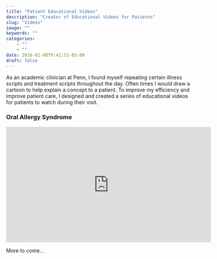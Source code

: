 ```yaml
---
title: "Patient Educational Videos"
description: "Creator of Educational Videos for Patietns"
slug: "Videos"
image: ""
keywords: ""
categories:
    - ""
    - ""
date: 2018-01-08T9:42:51-05:00
draft: false
---
```



As an academic clinician at Penn, I found myself repeating certain illness scripts and treatment scripts throughout the day. Often times I would draw a cartoon to help explain a concept to a patient. To improve my efficiency and improve patient care, I designed and created a series of educational videos for patients to watch during their visit.

### Oral Allergy Syndrome
<iframe width="560" height="315" src="https://www.youtube.com/embed/b3nLs10_5zA" frameborder="0" gesture="media" allow="encrypted-media" allowfullscreen></iframe>

More to come...

